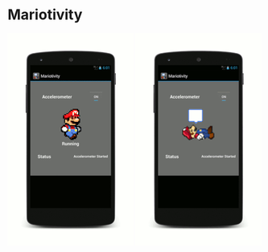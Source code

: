 Mariotivity
===========

![Screenshot 1](https://github.com/YinglaiYang/Mariotivity/blob/master/screenshot1.gif?raw=true)
![Screenshot 2](./screenshot2.gif)
